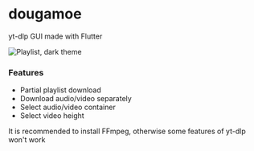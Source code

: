 # dougamoe
yt-dlp GUI made with Flutter

![Playlist, dark theme](https://github.com/Stilllion/dougamoe/assets/36203783/8e8aa58a-1443-464b-bae0-40f9c561a392)

### Features
* Partial playlist download
* Download audio/video separately
* Select audio/video container
* Select video height

It is recommended to install FFmpeg, otherwise some features of yt-dlp won't work
